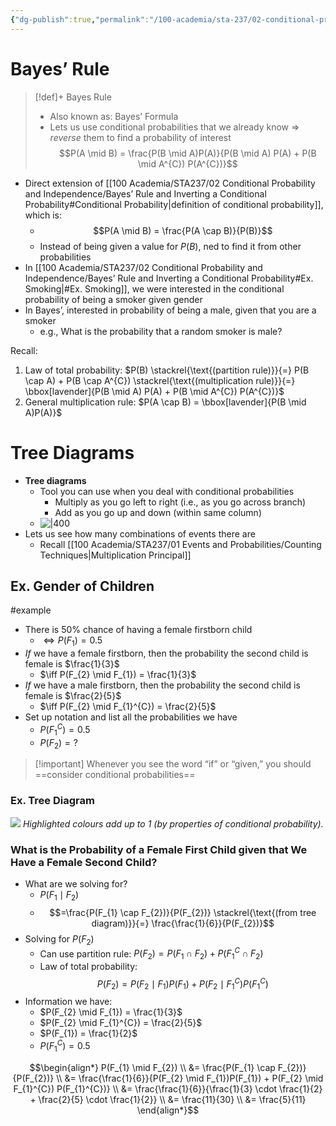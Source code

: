 ```yaml
---
{"dg-publish":true,"permalink":"/100-academia/sta-237/02-conditional-probability-and-independence/bayes-rule-and-inverting-a-conditional-probability/","tags":["#lecture","#note","stats","university"],"created":"2024-09-19T07:48:55.000-07:00","updated":"2024-10-30T17:51:50.056-07:00"}
---
```



# Bayes’ Rule

> [!def]+ Bayes Rule
> - Also known as: Bayes’ Formula
> - Lets us use conditional probabilities that we already know ⇒ *reverse* them to find a probability of interest
> $$P(A \mid B) = \frac{P(B \mid A)P(A)}{P(B \mid A) P(A) + P(B \mid A^{C}) P(A^{C})}$$

- Direct extension of [[100 Academia/STA237/02 Conditional Probability and Independence/Bayes’ Rule and Inverting a Conditional Probability#Conditional Probability\|definition of conditional probability]], which is:
    - $$P(A \mid B) = \frac{P(A \cap B)}{P(B)}$$
    - Instead of being given a value for $P(B)$, ned to find it from other probabilities
- In [[100 Academia/STA237/02 Conditional Probability and Independence/Bayes’ Rule and Inverting a Conditional Probability#Ex. Smoking\|#Ex. Smoking]], we were interested in the conditional probability of being a smoker given gender
- In Bayes’, interested in probability of being a male, given that you are a smoker
    - e.g., What is the probability that a random smoker is male?

Recall:
1. Law of total probability: $P(B) \stackrel{\text{(partition rule)}}{=} P(B \cap A) + P(B \cap A^{C}) \stackrel{\text{(multiplication rule)}}{=} \bbox[lavender]{P(B \mid A) P(A) + P(B \mid A^{C}) P(A^{C})}$
2. General multiplication rule: $P(A \cap B) = \bbox[lavender]{P(B \mid A)P(A)}$

# Tree Diagrams

- **Tree diagrams**
    - Tool you can use when you deal with conditional probabilities
        - Multiply as you go left to right (i.e., as you go across branch)
        - Add as you go up and down (within same column)
    - ![|400](https://i.imgur.com/XXAVshH.png)
- Lets us see how many combinations of events there are
    - Recall [[100 Academia/STA237/01 Events and Probabilities/Counting Techniques\|Multiplication Principal]]

## Ex. Gender of Children

#example

- There is 50% chance of having a female firstborn child
    - $\iff P(F_{1}) = 0.5$
- *If* we have a female firstborn, then the probability the second child is female is $\frac{1}{3}$
    - $\iff P(F_{2} \mid F_{1}) = \frac{1}{3}$
- *If* we have a male firstborn, then the probability the second child is female is $\frac{2}{5}$
    - $\iff P(F_{2} \mid F_{1}^{C}) = \frac{2}{5}$
- Set up notation and list all the probabilities we have
    - $P(F_{1}^{C}) = 0.5$
    - $P(F_{2}) = ?$

> [!important] Whenever you see the word “if” or “given,” you should ==consider conditional probabilities==

### Ex. Tree Diagram

![](https://i.imgur.com/zJ76D2k.png)
*Highlighted colours add up to 1 (by properties of conditional probability).*

### What is the Probability of a Female First Child given that We Have a Female Second Child?

- What are we solving for?
    - $P(F_{1} \mid F_{2})$
    - $$=\frac{P(F_{1} \cap F_{2})}{P(F_{2})} \stackrel{\text{(from tree diagram)}}{=} \frac{\frac{1}{6}}{P(F_{2})}$$
- Solving for $P(F_{2})$
    - Can use partition rule: $P(F_{2}) = P(F_{1} \cap F_{2}) + P(F_{1}^{C} \cap F_{2})$
    - Law of total probability: $$P(F_{2}) = P(F_{2} \mid F_{1})P(F_{1}) + P(F_{2} \mid F_{1}^{C}) P(F_{1}^{C})$$
- Information we have:
    - $P(F_{2} \mid F_{1}) = \frac{1}{3}$
    - $P(F_{2} \mid F_{1}^{C}) = \frac{2}{5}$
    - $P(F_{1}) = \frac{1}{2}$
    - $P(F_{1}^{C}) = 0.5$

$$\begin{align*}
P(F_{1} \mid F_{2}) \\
&= \frac{P(F_{1} \cap F_{2})}{P(F_{2})} \\
&= \frac{\frac{1}{6}}{P(F_{2} \mid F_{1})P(F_{1}) + P(F_{2} \mid F_{1}^{C}) P(F_{1}^{C})} \\
&= \frac{\frac{1}{6}}{\frac{1}{3} \cdot \frac{1}{2} + \frac{2}{5} \cdot \frac{1}{2}} \\
&= \frac{11}{30} \\
&= \frac{5}{11}
\end{align*}$$
